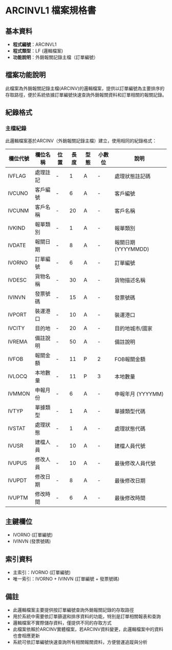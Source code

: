 # ARCINVL1 檔案規格書

## 基本資料
* **程式編號**：ARCINVL1
* **程式類型**：LF (邏輯檔案)
* **功能說明**：外銷報關記錄主檔（訂單編號）

## 檔案功能說明
此檔案為外銷報關記錄主檔(ARCINV)的邏輯檔案，提供以訂單編號為主要排序的存取路徑，便於系統依據訂單編號快速查詢外銷報關資料和訂單相關的報關記錄。

## 紀錄格式

### 主檔紀錄
此邏輯檔案基於ARCINV（外銷報關記錄主檔）建立，使用相同的紀錄格式：

| 欄位代號 | 欄位名稱 | 位置 | 長度 | 型態 | 小數位 | 說明 |
|----------|----------|------|------|------|--------|------|
| IVFLAG | 處理註記 | - | 1 | A | - | 處理狀態註記碼 |
| IVCUNO | 客戶編號 | - | 6 | A | - | 客戶編號 |
| IVCUNM | 客戶名稱 | - | 20 | A | - | 客戶名稱 |
| IVKIND | 報單類別 | - | 1 | A | - | 報單類別 |
| IVDATE | 報關日期 | - | 8 | A | - | 報關日期 (YYYYMMDD) |
| IVORNO | 訂單編號 | - | 6 | A | - | 訂單編號 |
| IVDESC | 貨物名稱 | - | 30 | A | - | 貨物描述名稱 |
| IVINVN | 發票號碼 | - | 15 | A | - | 發票號碼 |
| IVPORT | 裝運港口 | - | 10 | A | - | 裝運港口 |
| IVCITY | 目的地 | - | 20 | A | - | 目的地城市/國家 |
| IVREMA | 備註說明 | - | 50 | A | - | 備註說明 |
| IVFOB | 報關金額 | - | 11 | P | 2 | FOB報關金額 |
| IVLOCQ | 本地數量 | - | 11 | P | 3 | 本地數量 |
| IVMMON | 申報月份 | - | 6 | A | - | 申報年月 (YYYYMM) |
| IVTYP | 單據類型 | - | 1 | A | - | 單據類型代碼 |
| IVSTAT | 處理狀態 | - | 1 | A | - | 處理狀態代碼 |
| IVUSR | 建檔人員 | - | 10 | A | - | 建檔人員代號 |
| IVUPUS | 修改人員 | - | 10 | A | - | 最後修改人員代號 |
| IVUPDT | 修改日期 | - | 8 | A | - | 最後修改日期 |
| IVUPTM | 修改時間 | - | 6 | A | - | 最後修改時間 |

## 主鍵欄位
* IVORNO (訂單編號)
* IVINVN (發票號碼)

## 索引資料
* 主索引：IVORNO (訂單編號)
* 唯一索引：IVORNO + IVINVN (訂單編號 + 發票號碼)

## 備註
* 此邏輯檔案主要提供按訂單編號查詢外銷報關記錄的存取路徑
* 用於系統中需要依訂單篩選和排序資料的功能，特別是訂單相關報表和查詢
* 邏輯檔案不實際儲存資料，僅提供不同的存取方式
* 此檔案依賴於ARCINV實體檔案，若ARCINV資料變更，此邏輯檔案中的資料也會相應更新
* 系統可依訂單編號快速查詢所有相關報關資料，方便營運追蹤與分析 